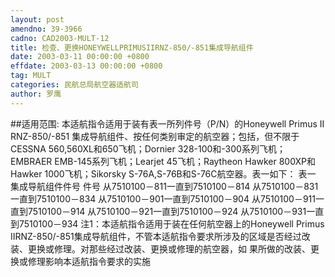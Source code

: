 ```yaml
---
layout: post
amendno: 39-3966
cadno: CAD2003-MULT-12
title: 检查、更换HONEYWELLPRIMUSIIRNZ-850/-851集成导航组件
date: 2003-03-11 00:00:00 +0800
effdate: 2003-03-13 00:00:00 +0800
tag: MULT
categories: 民航总局航空器适航司
author: 罗鹰
---
```


##适用范围:
本适航指令适用于装有表一所列件号（P/N）的Honeywell Primus II RNZ-850/-851 集成导航组件、按任何类别审定的航空器；包括，但不限于CESSNA 560,560XL和650飞机；Dornier 328-100和-300系列飞机；EMBRAER EMB-145系列飞机；Learjet 45飞机；Raytheon Hawker 800XP和Hawker 1000飞机；Sikorsky S-76A,S-76B和S-76C航空器。表一如下：
表一 集成导航组件件号
件号 从7510100－811一直到7510100－814 从7510100－831一直到7510100－834 从7510100－901一直到7510100－904 从7510100－911一直到7510100－914 从7510100－921一直到7510100－924 从7510100－931一直到7510100－934
注1：本适航指令适用于装在任何航空器上的Honeywell Primus IIRNZ-850/-851集成导航组件，不管本适航指令要求所涉及的区域是否经过改装、更换或修理。对那些经过改装、更换或修理的航空器，如
果所做的改装、更换或修理影响本适航指令要求的实施

